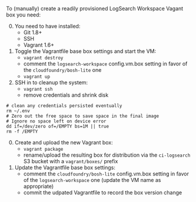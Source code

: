 To (manually) create a readily provisioned LogSearch Workspace Vagant box you need:

0. You need to have installed:
    * Git 1.8+
    * SSH
    * Vagrant 1.6+
0. Toggle the Vagrantfile base box settings and start the VM:
    * `vagrant destroy`
    * comment the `logsearch-workspace` config.vm.box setting in favor of the `cloudfoundry/bosh-lite` one
    * `vagrant up`
0. SSH in to cleanup the system:
    * `vagrant ssh`
    * remove credentials and shrink disk
```
# clean any credentials persisted eventually
rm ~/.env
# Zero out the free space to save space in the final image
# Ignore no space left on device error
dd if=/dev/zero of=/EMPTY bs=1M || true
rm -f /EMPTY
```
0. Create and upload the new Vagrant box:
    * `vagrant package`
    * rename/upload the resulting box for distribution via the `ci-logsearch` S3 bucket with a `vagrant/boxes/` prefix
0. Update the Vagrantfile base box settings:
    * comment the `cloudfoundry/bosh-lite` config.vm.box setting in favor of the `logsearch-workspace` one (update the VM name as appropriate)
    * commit the udpated Vagrantfile to record the box version change
